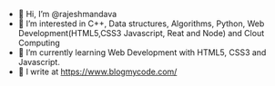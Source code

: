 - 👋 Hi, I’m @rajeshmandava
- 👀 I’m interested in C++, Data structures, Algorithms, Python, Web Development(HTML5,CSS3 Javascript, Reat and Node) and Clout Computing
- 🌱 I’m currently learning Web Development with HTML5, CSS3 and Javascript.
- 📝 I write at https://www.blogmycode.com/
